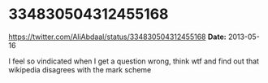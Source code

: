 # 334830504312455168
https://twitter.com/AliAbdaal/status/334830504312455168
**Date:** 2013-05-16

I feel so vindicated when I get a question wrong, think wtf and find out that wikipedia disagrees with the mark scheme
